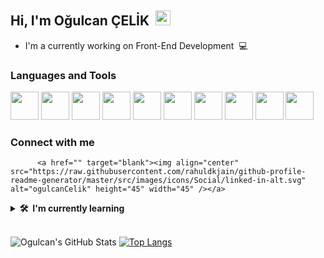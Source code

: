 ## Hi, I'm Oğulcan ÇELİK &nbsp;<img src="https://media.giphy.com/media/hvRJCLFzcasrR4ia7z/giphy.gif" width="24px" height="24px">

- I'm a currently working on Front-End Development &nbsp;💻

### Languages and Tools

<p align="left">
<img src="https://cdn.jsdelivr.net/gh/devicons/devicon/icons/html5/html5-original-wordmark.svg" width="45" height="45" /> 
<img src="https://cdn.jsdelivr.net/gh/devicons/devicon/icons/css3/css3-original-wordmark.svg" height="45" width="45" />
<img src="https://cdn.jsdelivr.net/gh/devicons/devicon/icons/bootstrap/bootstrap-original-wordmark.svg" height="45" width="45" /> 
<img src="https://cdn.jsdelivr.net/gh/devicons/devicon/icons/javascript/javascript-original.svg" height="45" width="45" /> 
<img src="https://www.svgrepo.com/show/303229/microsoft-sql-server-logo.svg" width="45" height="45" /> 
<img src="https://cdn.jsdelivr.net/gh/devicons/devicon/icons/git/git-original.svg" height="45" width="45" /> 
<img src="https://cdn.jsdelivr.net/gh/devicons/devicon/icons/github/github-original.svg" height="45" width="45" /> 
<img src="https://cdn.jsdelivr.net/gh/devicons/devicon/icons/vscode/vscode-original.svg" height="45" width="45" /> 
<img src="https://cdn.jsdelivr.net/gh/devicons/devicon/icons/intellij/intellij-original.svg" height="45" width="45" /> 
<img src="https://cdn.jsdelivr.net/gh/devicons/devicon/icons/androidstudio/androidstudio-original.svg" height="45" width="45"/>
          
### Connect with me
          <a href="" target="blank"><img align="center" src="https://raw.githubusercontent.com/rahuldkjain/github-profile-readme-generator/master/src/images/icons/Social/linked-in-alt.svg" alt="ogulcanCelik" height="45" width="45" /></a>

    
          
<details>
  <summary><b>🛠️&nbsp;&nbsp;I'm&nbsp;currently&nbsp;learning</b></summary>
  <br/>  
  <p align="left">
          <img src="https://cdn.jsdelivr.net/gh/devicons/devicon/icons/react/react-original-wordmark.svg" width="45" height="45" /> 
          <img src="https://cdn.jsdelivr.net/gh/devicons/devicon/icons/csharp/csharp-original.svg" width="45" height="45" /> 
          <img src="https://cdn.jsdelivr.net/gh/devicons/devicon/icons/redux/redux-original.svg" width="45" height="45" /> 
          <img src="https://cdn.jsdelivr.net/gh/devicons/devicon/icons/graphql/graphql-plain.svg" width="45" height="45" /> 
          <img src="https://cdn.jsdelivr.net/gh/devicons/devicon/icons/angularjs/angularjs-original.svg" width="45" height="45" /> 
          <img src="https://cdn.jsdelivr.net/gh/devicons/devicon/icons/kotlin/kotlin-original.svg" width="45" height="45" />
          <img src="https://cdn.jsdelivr.net/gh/devicons/devicon/icons/postgresql/postgresql-original.svg" width="45" height="45"/> 
          <img src="https://cdn.jsdelivr.net/gh/devicons/devicon/icons/php/php-original.svg" width="45" height="45" />
</details>

<br>          

![Ogulcan's GitHub Stats](https://github-readme-stats.vercel.app/api?username=CanCelik24&theme=dark&show_icons=true) [![Top Langs](https://github-readme-stats.vercel.app/api/top-langs/?username=CanCelik24&layout=compact)](https://github.com/CanCelik24/github-readme-stats)
